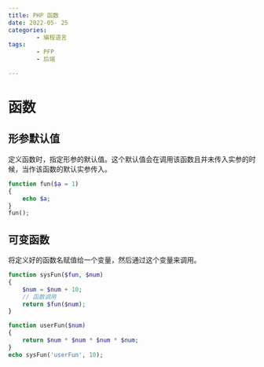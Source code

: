 ```yaml
---
title: PHP 函数
date: 2022-05- 25
categories:
        - 编程语言
tags:
        - PFP
        - 后端

---
```


# 函数

## 形参默认值

定义函数时，指定形参的默认值。这个默认值会在调用该函数且并未传入实参的时候，当作该函数的默认实参传入。

```php
function fun($a = 1)
{
    echo $a;
}
fun();

```

## 可变函数

将定义好的函数名赋值给一个变量，然后通过这个变量来调用。

```php
function sysFun($fun, $num)
{
    $num = $num + 10;
    // 函数调用
    return $fun($num);
}

function userFun($num)
{
    return $num * $num * $num * $num;
}
echo sysFun('userFun', 10);

```
